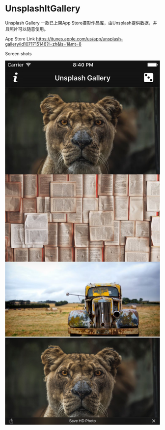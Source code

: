 # UnsplashItGallery
Unsplash Gallery
一款已上架App Store摄影作品库，由Unsplash提供数据，并且照片可以随意使用。

App Store Link https://itunes.apple.com/us/app/unsplash-gallery/id1071715146?l=zh&ls=1&mt=8

Screen shots


![](https://github.com/lucifron1994/UnsplashItGallery/blob/master/Resources/1.png)
![](https://github.com/lucifron1994/UnsplashItGallery/blob/master/Resources/2.png)
